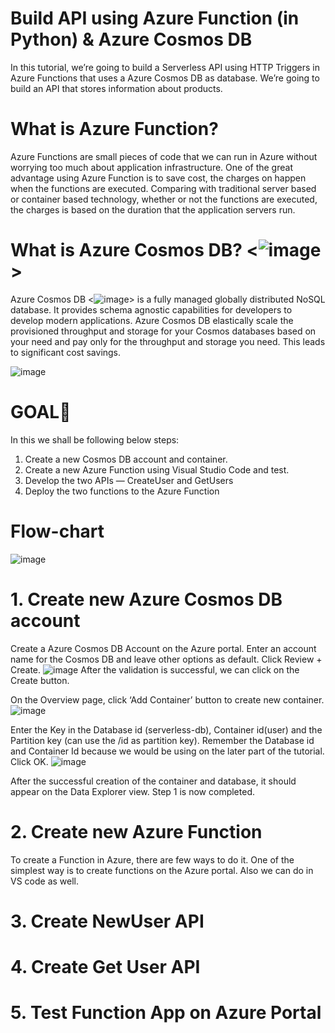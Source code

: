 # Build API using Azure Function (in Python) & Azure Cosmos DB
In this tutorial, we’re going to build a Serverless API using HTTP Triggers in Azure Functions that uses a Azure Cosmos DB as database. We’re going to build an API that stores information about products.

# What is Azure Function?
Azure Functions are small pieces of code that we can run in Azure without worrying too much about application infrastructure. One of the great advantage using Azure Function is to save cost, the charges on happen when the functions are executed. Comparing with traditional server based or container based technology, whether or not the functions are executed, the charges is based on the duration that the application servers run.

# What is Azure Cosmos DB? <![image](https://user-images.githubusercontent.com/108589568/182672417-eff71376-be44-4e6c-b6bc-dec7f9a0be7d.png)>
Azure Cosmos DB <![image](https://user-images.githubusercontent.com/108589568/182672724-37f8f9a2-4ab7-4d45-852c-7255d4252b4c.png)> is a fully managed globally distributed NoSQL database. It provides schema agnostic capabilities for developers to develop modern applications. Azure Cosmos DB elastically scale the provisioned throughput and storage for your Cosmos databases based on your need and pay only for the throughput and storage you need. This leads to significant cost savings.
                                             
   ![image](https://user-images.githubusercontent.com/108589568/182671877-00d2bf27-f306-4bc6-b741-6901bc4c8ce5.png)

# GOAL🎯
In this we shall be following below steps:
1. Create a new Cosmos DB account and container.
2. Create a new Azure Function using Visual Studio Code and test.
3. Develop the two APIs — CreateUser and GetUsers
4. Deploy the two functions to the Azure Function

# Flow-chart
![image](https://user-images.githubusercontent.com/108589568/182418384-ea0fb5df-b2a8-471f-8f56-319c32ece6d5.png)

# 1. Create new Azure Cosmos DB account
Create a Azure Cosmos DB Account on the Azure portal. 
Enter an account name for the Cosmos DB and leave other options as default. 
Click Review + Create.
![image](https://user-images.githubusercontent.com/108589568/182665541-ba3d469d-2ff9-40a3-88f8-9099107c2d51.png)
After the validation is successful, we can click on the Create button.

On the Overview page, click ‘Add Container’ button to create new container.
![image](https://user-images.githubusercontent.com/108589568/182666227-c453acba-9e32-424e-a6dd-b04f2729bd75.png)

Enter the Key in the Database id (serverless-db), Container id(user) and the Partition key (can use the /id as partition key). Remember the Database id and Container Id because we would be using on the later part of the tutorial. Click OK.
![image](https://user-images.githubusercontent.com/108589568/182666783-4989d669-b0eb-4069-9707-e9125502c91d.png)

After the successful creation of the container and database, it should appear on the Data Explorer view.
Step 1 is now completed.


# 2. Create new Azure Function
To create a Function in Azure, there are few ways to do it. One of the simplest way is to create functions on the Azure portal. Also we can do in VS code as well.

# 3. Create NewUser API

# 4. Create Get User API

# 5. Test Function App on Azure Portal


